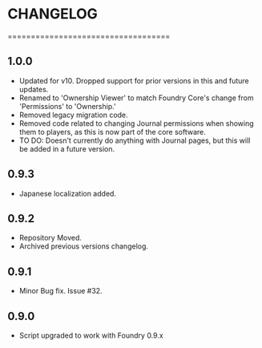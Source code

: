 # CHANGELOG
===================================
## 1.0.0
- Updated for v10. Dropped support for prior versions in this and future updates.
- Renamed to 'Ownership Viewer' to match Foundry Core's change from 'Permissions' to 'Ownership.'
- Removed legacy migration code.
- Removed code related to changing Journal permissions when showing them to players, as this is now part of the core software.
- TO DO: Doesn't currently do anything with Journal pages, but this will be added in a future version.

## 0.9.3
- Japanese localization added.

## 0.9.2
- Repository Moved.
- Archived previous versions changelog.

## 0.9.1
- Minor Bug fix. Issue #32.

## 0.9.0
- Script upgraded to work with Foundry 0.9.x
